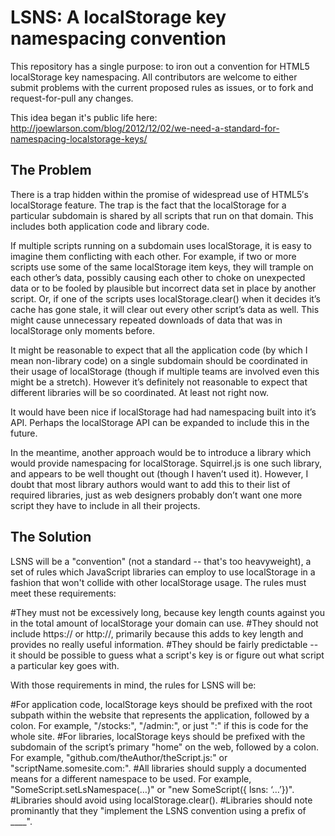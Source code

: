 LSNS: A localStorage key namespacing convention
===============================================

This repository has a single purpose: to iron out a convention for HTML5 localStorage key namespacing.  All contributors are welcome to either submit problems with the current proposed rules as issues, or to fork and request-for-pull any changes.

This idea began it's public life here: http://joewlarson.com/blog/2012/12/02/we-need-a-standard-for-namespacing-localstorage-keys/

The Problem
-----------
There is a trap hidden within the promise of widespread use of HTML5′s localStorage feature. The trap is the fact that the localStorage for a particular subdomain is shared by all scripts that run on that domain. This includes both application code and library code.

If multiple scripts running on a subdomain uses localStorage, it is easy to imagine them conflicting with each other. For example, if two or more scripts use some of the same localStorage item keys, they will trample on each other’s data, possibly causing each other to choke on unexpected data or to be fooled by plausible but incorrect data set in place by another script. Or, if one of the scripts uses localStorage.clear() when it decides it’s cache has gone stale, it will clear out every other script’s data as well. This might cause unnecessary repeated downloads of data that was in localStorage only moments before.

It might be reasonable to expect that all the application code (by which I mean non-library code) on a single subdomain should be coordinated in their usage of localStorage (though if multiple teams are involved even this might be a stretch). However it’s definitely not reasonable to expect that different libraries will be so coordinated. At least not right now.

It would have been nice if localStorage had had namespacing built into it’s API. Perhaps the localStorage API can be expanded to include this in the future.

In the meantime, another approach would be to introduce a library which would provide namespacing for localStorage. Squirrel.js is one such library, and appears to be well thought out (though I haven’t used it). However, I doubt that most library authors would want to add this to their list of required libraries, just as web designers probably don’t want one more script they have to include in all their projects.

The Solution
------------
LSNS will be a "convention" (not a standard -- that's too heavyweight), a set of rules which JavaScript libraries can employ to use localStorage in a fashion that won't collide with other localStorage usage.  The rules must meet these requirements:

#They must not be excessively long, because key length counts against you in the total amount of localStorage your domain can use.
#They should not include https:// or http://, primarily because this adds to key length and provides no really useful information.
#They should be fairly predictable -- it should be possible to guess what a script's key is or figure out what script a particular key goes with.

With those requirements in mind, the rules for LSNS will be:

#For application code, localStorage keys should be prefixed with the root subpath within the website that represents the application, followed by a colon. For example, "/stocks:", "/admin:", or just ":" if this is code for the whole site.
#For libraries, localStorage keys should be prefixed with the subdomain of the script’s primary "home" on the web, followed by a colon. For example, "github.com/theAuthor/theScript.js:" or "scriptName.somesite.com:".
#All libraries should supply a documented means for a different namespace to be used. For example, "SomeScript.setLsNamespace(…)" or "new SomeScript({ lsns: ‘…’})".
#Libraries should avoid using localStorage.clear().
#Libraries should note prominantly that they "implement the LSNS convention using a prefix of ____".
